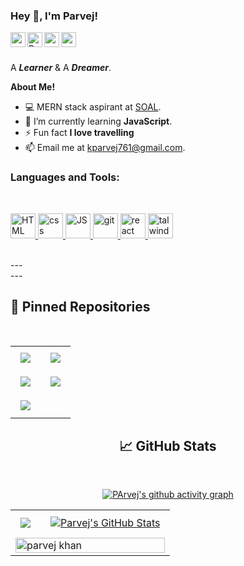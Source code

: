 
<h3 title="hehehe"> Hey 👋, I'm Parvej!</h3>

<a href="https://www.linkedin.com/in/parvej-khan-330385151/">
  <img align="left" alt="parvej's LinkedIn" width="24px" src="https://cdn-icons-png.flaticon.com/512/3536/3536505.png" />
</a>
<a href="https://www.instagram.com/kparvej761/">
  <img align="left" alt="Parvej's Instagram" width="24px" src="https://cdn-icons-png.flaticon.com/512/174/174855.png" />
</a>
<a href="https://www.facebook.com/digitalparvej">
  <img align="left" alt="parvej's Facebook" width="24px" src="https://cdn-icons-png.flaticon.com/512/733/733547.png" />
</a>
<a href="https://twitter.com/digitalparvej">
  <img align="left" alt="parvej's Twitter" width="24px" src="https://cdn-icons-png.flaticon.com/512/733/733579.png" />
</a>




<br />
<br />

A  ***Learner*** &  A ***Dreamer***.
 

 <!--  <img align="right" alt="GIF" src="https://i.pinimg.com/originals/e4/26/70/e426702edf874b181aced1e2fa5c6cde.gif" /> -->

**About Me!**

- 💻 MERN stack aspirant at [SOAL](https://www.schoolofacceleratedlearning.com/).
- 🌱 I’m currently learning **JavaScript**.
- ⚡ Fun fact **I love travelling**
- 📫 Email me at [kparvej761@gmail.com](mailto:kparvej761@gmail.com.com).



<h3 >Languages and Tools:</h3>
<br>
<p > <a href="https://www.cprogramming.com/" target="_blank" rel="noreferrer"> 
  <img src="https://cdn-icons-png.flaticon.com/512/5968/5968267.png" alt="HTML" width="40" height="40"/> </a> <a href="https://www.w3schools.com/cpp/" target="_blank" rel="noreferrer"> 
  <img src="https://cdn-icons-png.flaticon.com/512/732/732190.png" alt="css" width="40" height="40"/> </a> <a href="https://www.w3schools.com/css/" target="_blank" rel="noreferrer"> 
  <img src="https://cdn-icons-png.flaticon.com/512/1199/1199124.png" alt="JS" width="40" height="40"/> </a> <a href="https://git-scm.com/" target="_blank" rel="noreferrer">
  <img src="https://www.vectorlogo.zone/logos/git-scm/git-scm-icon.svg" alt="git" width="40" height="40"/> </a> <a href="https://www.w3.org/html/" target="_blank" rel="noreferrer">
  <img src="https://cdn-icons-png.flaticon.com/512/875/875209.png" alt="react" width="40" height="40"/> </a> <a href="https://nodejs.org" target="_blank" rel="noreferrer"> 
  <img src="https://user-images.githubusercontent.com/98990/89711240-4172a200-d989-11ea-8d51-4aaf922fa407.png" alt="talwindcss" width="40" height="40"/> 
  </a> 
</p>

<br>
---

<br>
---


## 📌 Pinned Repositories
<br>
<center>
  <table>
    <tr>
         <td><a href="https://github.com/Parvejkhanpj/Parvejkhanpj">
  <img align="center" style="margin:0.5rem" src="https://github-readme-stats.vercel.app/api/pin/?username=Parvejkhanpj&repo=Parvejkhanpj&title_color=ffffff&text_color=c9cacc&icon_color=4AB197&bg_color=1A2B34" />
</a></td>
<td><a href="https://github.com/Parvejkhanpj/Blood_Buddy">
  <img align="center" style="margin:0.5rem" src="https://github-readme-stats.vercel.app/api/pin/?username=Parvejkhanpj&repo=Blood_Buddy&title_color=ffffff&text_color=c9cacc&icon_color=4AB197&bg_color=1A2B34" />
</a></td>
     </tr>   
    <tr>
     <td><a href="https://github.com/Parvejkhanpj/specscart">
  <img align="center" style="margin:0.5rem" src="https://github-readme-stats.vercel.app/api/pin/?username=Parvejkhanpj&repo=specscart&title_color=ffffff&text_color=c9cacc&icon_color=4AB197&bg_color=1A2B34" />
</a></td>
     <td><a href="https://github.com/Parvejkhanpj/shopingCart-with-Redux-Toolkit">
  <img align="center" style="margin:0.5rem" src="https://github-readme-stats.vercel.app/api/pin/?username=Parvejkhanpj&repo=shopingCart-with-Redux-Toolkit&title_color=ffffff&text_color=c9cacc&icon_color=4AB197&bg_color=1A2B34" />
</a></td>
    </tr>
    <tr>
       <td><a href="https://github.com/Parvejkhanpj/TeslaUI">
  <img align="center" style="margin:0.5rem" src="https://github-readme-stats.vercel.app/api/pin/?username=Parvejkhanpj&repo=TeslaUI&title_color=ffffff&text_color=c9cacc&icon_color=4AB197&bg_color=1A2B34" />
</a></td>
    </tr>
   </table>
   
 ## &#x1f4c8; GitHub Stats
<br>
<center>
  <table>
    <tr>
        <td><a href="#">
  <img align="center" style="margin:0.5rem" src="https://github-readme-stats.vercel.app/api/top-langs/?username=Parvejkhanpj&hide=html,css&title_color=ffffff&text_color=c9cacc&icon_color=4AB197&bg_color=1A2B34" />
</a></td>
        <td><a href="#">
  <img align="center" style="margin:0.5rem" src="https://github-readme-stats.vercel.app/api?username=Parvejkhanpj&show_icons=true&line_height=27&count_private=true&title_color=ffffff&text_color=c9cacc&icon_color=4AB097&bg_color=1A2B34" alt="Parvej's GitHub Stats" />
</a></td>
    </tr>  
    <tr>
      <td colspan="2"><img align="center" width="100%" src="https://github-readme-streak-stats.herokuapp.com/?user=Parvejkhanpj&theme=dark" alt="parvej khan" /></td>
    </tr>
    
     
[![PArvej's github activity graph](https://activity-graph.herokuapp.com/graph?username=Parvejkhanpj&theme=react-dark)](https://github.com/Parvejkhanpj/github-readme-activity-graph)
    
    

  
  
  </table>



  
</center>
  
